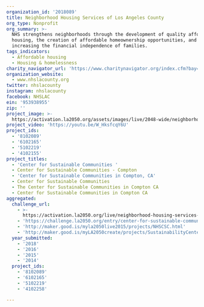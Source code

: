 ```yaml
---
organization_id: '2018089'
title: Neighborhood Housing Services of Los Angeles County
org_type: Nonprofit
org_summary: >-
  NHS strengthens neighborhoods through the development of quality affordable
  housing, the creation of affordable homeownership opportunities, and by
  increasing the financial independence of families.
tags_indicators:
  - Affordable housing
  - Housing & homelessness
charity_navigator_url: 'https://www.charitynavigator.org/index.cfm?bay=search.profile&ein=953938955'
organization_website:
  - www.nhslacounty.org
twitter: nhslacounty
instagram: nhslacounty
facebook: NHSLAC
ein: '953938955'
zip: ''
project_image: >-
  https://activation.la2050.org/assets/images/live/2048-wide/neighborhood-housing-services-of-los-angeles-county.jpg
project_video: 'https://youtu.be/W_HksfcqY6U'
project_ids:
  - '8102089'
  - '6102165'
  - '5102219'
  - '4102155'
project_titles:
  - 'Center for Sustainable Communities '
  - Center for Sustainable Communities - Compton
  - 'Center for Sustainable Communities in Compton, CA'
  - Center for Sustainable Communities
  - The Center for Sustainable Communities in Compton CA
  - Center for Sustainable Communities in Compton CA
aggregated:
  challenge_url:
    - >-
      https://activation.la2050.org/live/neighborhood-housing-services-of-los-angeles-county/
    - 'https://challenge.la2050.org/entry/center-for-sustainable-communities'
    - 'http://maker.good.is/myla2050live2015/projects/NHSCSC.html'
    - 'http://maker.good.is/myLA2050create/projects/SustainabilityCenter.html'
  year_submitted:
    - '2018'
    - '2016'
    - '2015'
    - '2014'
  project_ids:
    - '8102089'
    - '6102165'
    - '5102219'
    - '4102258'

---
```

